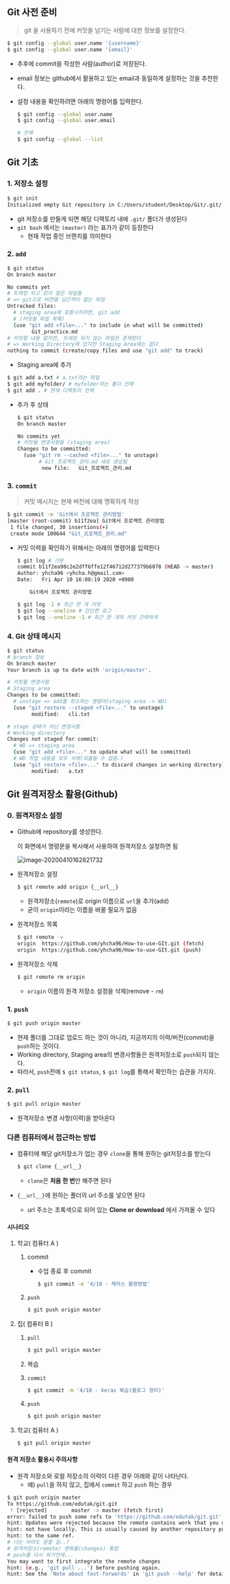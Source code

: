 ## Git 사전 준비

> git 을 사용하기 전에 커밋을 남기는 사람에 대한 정보를 설정한다.

```bash
$ git config --global user.name '{username}'
$ git config --global user.name '{email}'
```

- 추후에 commit을 작성한 사람(author)로 저장된다.

- email 정보는 github에서 활용하고 있는 email과 동일하게 설정하는 것을 추천한다.

- 설정 내용을 확인하려면 아래의 명령어를 입력한다.

  ```bash
  $ git config --global user.name
  $ git config --global user.email
  
  # 전체
  $ git config --global --list
  ```

## Git 기초

### 1.  저장소 설정

```bash
$ git init
Initialized empty Git repository in C:/Users/student/Desktop/Git/.git/
```

- git 저장소를 만들게 되면 해당 디렉토리 내에 `.git/`  폴더가 생성된다
- `git bash` 에서는 `(master)` 라는 표가가 같이 등장한다
  - 현재 작업 중인 브랜치를 의미한다



### 2. `add`

```bash
$ git status
On branch master

No commits yet
# 트래킹 되고 있지 않은 파일들
# => git으로 버전을 남긴적이 없는 파일
Untracked files:
  # staging area에 포함시키려면, git add
  # (커밋될 파일 목록)
  (use "git add <file>..." to include in what will be committed)
        Git_practice.md
# 커밋할 내용 없지만, 트래킹 되지 않는 파일은 존재한다
# => Working Directory에 있지만 Staging Area에는 없다
nothing to commit (create/copy files and use "git add" to track)

```

- Staging area에 추가

```bash
$ git add a.txt # a.txt라는 파일
$ git add myfolder/ # myfolder라는 폴더 전체
$ git add . # 현재 디렉토리 전체
```

- 추가 후 상태

  ```bash
  $ git status
  On branch master
  
  No commits yet
  # 커밋될 변경사항들 (staging area)
  Changes to be committed:
    (use "git rm --cached <file>..." to unstage)
         # Git_프로젝트_관리.md 새로 생성됨
          new file:   Git_프로젝트_관리.md
  ```



### 3. `commit`

> 커밋 메시지는 현재 버전에 대해 명확하게 작성

```bash
$ git commit -m 'Git에서 프로젝트 관리방법'
[master (root-commit) b11f2ea] Git에서 프로젝트 관리방법
 1 file changed, 30 insertions(+)
 create mode 100644 "Git_프로젝트_관리.md"
```

- 커밋 이력을 확인하기 위해서는 아래의 명령어를 입력한다

  ```bash
  $ git log # 기본
  commit b11f2ea98c2e2dff6ffe12f46712d277379b6078 (HEAD -> master)
  Author: yhcha96 <yhcha.h@gmail.com>
  Date:   Fri Apr 10 16:08:19 2020 +0900
  
      Git에서 프로젝트 관리방법
  
  $ git log -1 # 최근 한 개 커밋
  $ git log --oneline # 간단한 로그
  $ git log --oneline -1 # 최근 한 개의 커밋 간략하게
  ```

### 4. Git 상태 메시지

```bash
$ git status
# branch 정보
On branch master
Your branch is up to date with 'origin/master'.

# 커밋될 변경사항
# Staging area
Changes to be committed:
  # unstage => add를 취소하는 명령어(staging area -> WD)
  (use "git restore --staged <file>..." to unstage)
        modified:   cli.txt

# stage 상태가 아닌 변경사항
# Working directory
Changes not staged for commit:
  # WD => staging area
  (use "git add <file>..." to update what will be committed)
  # WD 작업 내용을 모두 삭제(되돌릴 수 없음.)
  (use "git restore <file>..." to discard changes in working directory)
        modified:   a.txt
```



## Git 원격저장소 활용(Github)

### 0. 원격저장소 설정

- Github에 repository를 생성한다.

  이 화면에서 명령문을 복사해서 사용하여 원격저장소 설정하면 됨

  ![image-20200410162821732](images/image-20200410162821732.png)

* 원격저장소 설정

  ```bash
  $ git remote add origin {__url__}
  ```

  - 원격저장소(`remote`)로 origin 이름으로 `url`을 추가(add)
  - 굳이 `origin`이라는 이름을 바꿀 필요가 없음

* 원격저장소 목록

  ```bash
  $ git remote -v
  origin  https://github.com/yhcha96/How-to-use-GIt.git (fetch)
  origin  https://github.com/yhcha96/How-to-use-GIt.git (push)
  ```

* 원격저장소 삭제

  ```bash
  $ git remote rm origin
  ```

  - `origin` 이름의 원격 저장소 설정을 삭제(remove - `rm`)



### 1. `push`

```bash
$ git push origin master
```

- 현재 폴더를 그대로 업로드 하는 것이 아니라, 지금까지의 이력/버전(commit)을 `push`하는 것이다.
- Working directory, Staging area의 변경사항들은 원격저장소로 `push`되지 않는다.
- 따라서, `push`전에 `$ git status`, `$ git log`를 통해서 확인하는 습관을 가지자.



### 2. `pull`

```bash
$ git pull origin master
```

- 원격저장소 변경 사항(이력)을 받아온다



### 다른 컴퓨터에서 접근하는 방법

- 컴퓨터에 해당 git저장소가 업는 경우 `clone`을 통해 원하는 git저장소를 받는다

  ```bash
  $ git clone {__url__}
  ```

  - `clone`은 **처음 한 번**만 해주면 된다

- `{__url__}`에 원하는 폴더의 url 주소를 넣으면 된다

  - url 주소는 초록색으로 되어 있는 **Clone or download** 에서 가져올 수 있다

#### 시나리오

1. 학교( 컴퓨터 A )

   1. commit

      - 수업 종료 후 commit

        ```bash
        $ git commit -m '4/10 - 케라스 활용방법'
        ```

   2. `push`

      ```bash
      $ git push origin master
      ```

2. 집( 컴퓨터 B )

   1. `pull`	

      ```bash
      $ git pull origin master
      ```

   2. 복습

   3. `commit`

      ```bash
      $ git commit -m '4/10 - keras 복습(블로그 정리)'
      ```

   4. `push`

      ```bash
      $ git push origin master
      ```

3. 학교( 컴퓨터 A )

   ```bash
   $ git pull origin master
   ```



#### 원격 저장소 활용시 주의사항

- 원격 저장소와 로컬 저장소의 이력이 다른 경우 아래와 같이 나타난다.
  - 예) `pull`을 하지 않고, 집에서 `commit` 하고 `push` 하는 경우

```bash
$ git push origin master
To https://github.com/edutak/git.git
 ! [rejected]        master -> master (fetch first)
error: failed to push some refs to 'https://github.com/edutak/git.git'
hint: Updates were rejected because the remote contains work that you do
hint: not have locally. This is usually caused by another repository pushing
hint: to the same ref. 
# 너는 아마도 원할 걸..? 
# 원격저장소(remote) 변화들(changes) 통합
# push를 다시 하기전에...
You may want to first integrate the remote changes
hint: (e.g., 'git pull ...') before pushing again.
hint: See the 'Note about fast-forwards' in 'git push --help' for details.
```



# 